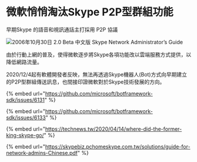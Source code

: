 # 微軟悄悄淘汰Skype P2P型群組功能

早期Skype 的語音和視訊通話主打採用 P2P 協議

![2006年10月30日 2.0 Beta 中文版 Skype Network Administrator’s Guide](<../.gitbook/assets/image (2) (1) (1).png>)

由於行動上網的普及，使得微軟逐步將Skype各項功能改以雲端服務方式提供，以降低網路流量。

2020/12/4起有軟體開發者反映，無法再透過Skype機器人(Bot)方式向早期建立的P2P型群組傳送訊息，也間接印證微軟對於Skype技術發展的方向。

{% embed url="https://github.com/microsoft/botframework-sdk/issues/6131" %}

{% embed url="https://github.com/microsoft/botframework-sdk/issues/6133" %}

{% embed url="https://technews.tw/2020/04/14/where-did-the-former-king-skype-go/" %}

{% embed url="https://skypebiz.pchomeskype.com.tw/solutions/guide-for-network-admins-Chinese.pdf" %}
